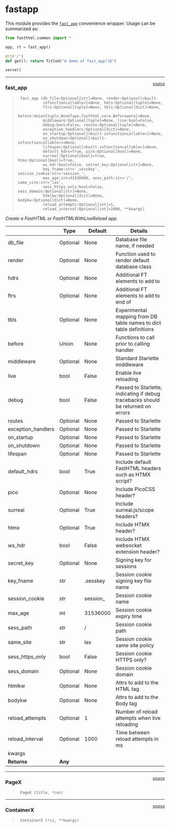 # fastapp


<!-- WARNING: THIS FILE WAS AUTOGENERATED! DO NOT EDIT! -->

This module provides the
[`fast_app`](https://AnswerDotAI.github.io/fasthtml/api/fastapp.html#fast_app)
convenience wrapper. Usage can be summarized as:

``` python
from fasthtml.common import *

app, rt = fast_app()

@rt('/')
def get(): return Titled("A demo of fast_app()@")

serve()
```

------------------------------------------------------------------------

<a
href="https://github.com/AnswerDotAI/fasthtml/blob/main/fasthtml/fastapp.py#L36"
target="_blank" style="float:right; font-size:smaller">source</a>

### fast_app

>      fast_app (db_file:Optional[str]=None, render:Optional[<built-
>                infunctioncallable>]=None, hdrs:Optional[tuple]=None,
>                ftrs:Optional[tuple]=None, tbls:Optional[dict]=None,
>                before:Union[tuple,NoneType,fasthtml.core.Beforeware]=None,
>                middleware:Optional[tuple]=None, live:bool=False,
>                debug:bool=False, routes:Optional[tuple]=None,
>                exception_handlers:Optional[dict]=None,
>                on_startup:Optional[<built-infunctioncallable>]=None,
>                on_shutdown:Optional[<built-infunctioncallable>]=None,
>                lifespan:Optional[<built-infunctioncallable>]=None,
>                default_hdrs=True, pico:Optional[bool]=None,
>                surreal:Optional[bool]=True, htmx:Optional[bool]=True,
>                ws_hdr:bool=False, secret_key:Optional[str]=None,
>                key_fname:str='.sesskey', session_cookie:str='session_',
>                max_age:int=31536000, sess_path:str='/', same_site:str='lax',
>                sess_https_only:bool=False, sess_domain:Optional[str]=None,
>                htmlkw:Optional[dict]=None, bodykw:Optional[dict]=None,
>                reload_attempts:Optional[int]=1,
>                reload_interval:Optional[int]=1000, **kwargs)

*Create a FastHTML or FastHTMLWithLiveReload app.*

|                    | **Type** | **Default** | **Details**                                                                      |
|--------------------|----------|-------------|----------------------------------------------------------------------------------|
| db_file            | Optional | None        | Database file name, if needed                                                    |
| render             | Optional | None        | Function used to render default database class                                   |
| hdrs               | Optional | None        | Additional FT elements to add to                                                 |
| ftrs               | Optional | None        | Additional FT elements to add to end of                                          |
| tbls               | Optional | None        | Experimental mapping from DB table names to dict table definitions               |
| before             | Union    | None        | Functions to call prior to calling handler                                       |
| middleware         | Optional | None        | Standard Starlette middleware                                                    |
| live               | bool     | False       | Enable live reloading                                                            |
| debug              | bool     | False       | Passed to Starlette, indicating if debug tracebacks should be returned on errors |
| routes             | Optional | None        | Passed to Starlette                                                              |
| exception_handlers | Optional | None        | Passed to Starlette                                                              |
| on_startup         | Optional | None        | Passed to Starlette                                                              |
| on_shutdown        | Optional | None        | Passed to Starlette                                                              |
| lifespan           | Optional | None        | Passed to Starlette                                                              |
| default_hdrs       | bool     | True        | Include default FastHTML headers such as HTMX script?                            |
| pico               | Optional | None        | Include PicoCSS header?                                                          |
| surreal            | Optional | True        | Include surreal.js/scope headers?                                                |
| htmx               | Optional | True        | Include HTMX header?                                                             |
| ws_hdr             | bool     | False       | Include HTMX websocket extension header?                                         |
| secret_key         | Optional | None        | Signing key for sessions                                                         |
| key_fname          | str      | .sesskey    | Session cookie signing key file name                                             |
| session_cookie     | str      | session\_   | Session cookie name                                                              |
| max_age            | int      | 31536000    | Session cookie expiry time                                                       |
| sess_path          | str      | /           | Session cookie path                                                              |
| same_site          | str      | lax         | Session cookie same site policy                                                  |
| sess_https_only    | bool     | False       | Session cookie HTTPS only?                                                       |
| sess_domain        | Optional | None        | Session cookie domain                                                            |
| htmlkw             | Optional | None        | Attrs to add to the HTML tag                                                     |
| bodykw             | Optional | None        | Attrs to add to the Body tag                                                     |
| reload_attempts    | Optional | 1           | Number of reload attempts when live reloading                                    |
| reload_interval    | Optional | 1000        | Time between reload attempts in ms                                               |
| kwargs             |          |             |                                                                                  |
| **Returns**        | **Any**  |             |                                                                                  |

------------------------------------------------------------------------

<a
href="https://github.com/AnswerDotAI/fasthtml/blob/main/fasthtml/fastapp.py#L96"
target="_blank" style="float:right; font-size:smaller">source</a>

### PageX

>      PageX (title, *con)

------------------------------------------------------------------------

<a
href="https://github.com/AnswerDotAI/fasthtml/blob/main/fasthtml/fastapp.py#L95"
target="_blank" style="float:right; font-size:smaller">source</a>

### ContainerX

>      ContainerX (*cs, **kwargs)
